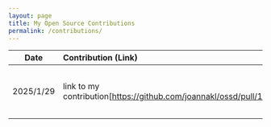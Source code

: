 ```yaml
---
layout: page
title: My Open Source Contributions
permalink: /contributions/
---
```


<!--
Type of the contribution should be "Wikipedia edit", "OpenStreet Map feature", "Documentation", "Course website", "Blog",
"Browser Add-on", etc.

The description should include a brief summary of what you did.

The link should bring us to a public page that shows your contribution. 

Replace the first row with your own contribution. 
-->

| Date        | Contribution (Link)  | Type  | Description |
|-------------|:---------------------|:------|:------------|
| 2025/1/29        | link to my contribution[https://github.com/joannakl/ossd/pull/137]                  | course website   |  Upload one of the missing book covers |
